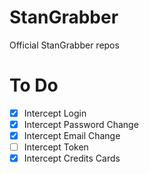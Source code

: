 # StanGrabber
Official StanGrabber repos

# To Do

- [X] Intercept Login
- [X] Intercept Password Change
- [X] Intercept Email Change
- [ ] Intercept Token
- [X] Intercept Credits Cards 
